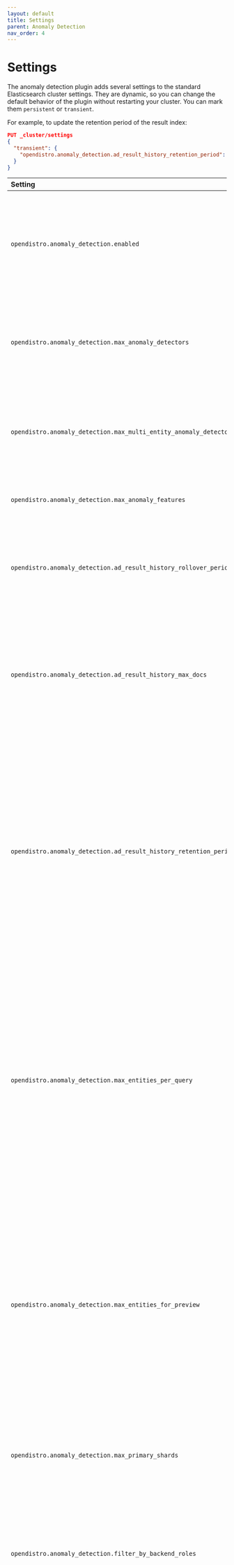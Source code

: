 ```yaml
---
layout: default
title: Settings
parent: Anomaly Detection
nav_order: 4
---
```


# Settings

The anomaly detection plugin adds several settings to the standard Elasticsearch cluster settings.
They are dynamic, so you can change the default behavior of the plugin without restarting your cluster.
You can mark them `persistent` or `transient`.

For example, to update the retention period of the result index:

```json
PUT _cluster/settings
{
  "transient": {
    "opendistro.anomaly_detection.ad_result_history_retention_period": "5m"
  }
}
```

Setting | Default | Description
:--- | :--- | :---
`opendistro.anomaly_detection.enabled` | True | Whether the anomaly detection plugin is enabled or not. If disabled, all detectors immediately stop running.
`opendistro.anomaly_detection.max_anomaly_detectors` | 1,000 | The maximum number of non-high cardinality detectors (no category field) users can create.
`opendistro.anomaly_detection.max_multi_entity_anomaly_detectors` | 10 | The maximum number of high cardinality detectors (with category field) in a cluster.
`opendistro.anomaly_detection.max_anomaly_features` | 5 | The maximum number of features for a detector.
`opendistro.anomaly_detection.ad_result_history_rollover_period` | 12h | How often the rollover condition is checked. If `true`, the plugin rolls over the result index to a new index.
`opendistro.anomaly_detection.ad_result_history_max_docs` | 250000000 | The maximum number of documents in one result index. The plugin only counts refreshed documents in the primary shards.
`opendistro.anomaly_detection.ad_result_history_retention_period` | 30d | The maximum age of the result index.  If its age exceeds the threshold, the plugin deletes the rolled over result index. If the cluster has only one result index, the plugin keeps it even if it's older than its configured retention period.
`opendistro.anomaly_detection.max_entities_per_query` | 1,000 | The maximum unique values per detection interval for high cardinality detectors. By default, if the category field has more than 1,000 unique values in a detector interval, the plugin selects the top 1,000 values and orders them by `doc_count`.
`opendistro.anomaly_detection.max_entities_for_preview` | 30 | The maximum unique category field values displayed with the preview operation for high cardinality detectors. If the category field has more than 30 unique values, the plugin selects the top 30 values and orders them by `doc_count`.
`opendistro.anomaly_detection.max_primary_shards` | 10 | The maximum number of primary shards an anomaly detection index can have.
`opendistro.anomaly_detection.filter_by_backend_roles` | False | When you enable the security plugin and set this to `true`, the plugin filters results based on the user's backend role(s).
`opendistro.anomaly_detection.max_cache_miss_handling_per_second` | 100 | High cardinality detectors use a cache to store active models. In the event of a cache miss, the cache gets the models from the model checkpoint index. Use this setting to limit the rate of fetching models. Because the thread pool for a GET operation has a queue of 1,000, we recommend setting this value below 1,000.
